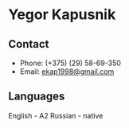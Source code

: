 # Yegor Kapusnik

## Contact

- Phone:
  (+375) (29) 58-69-350
- Email:
  ekap1998@gmail.com

## Languages

English - A2
Russian - native
